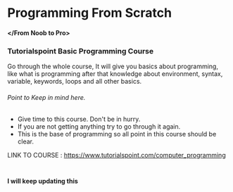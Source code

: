 # Programming From Scratch 
#### </From Noob to Pro>
### Tutorialspoint Basic Programming Course 
Go through the whole course, It will give you basics about programming, like what is programming after that knowledge about environment, syntax, variable, keywords, loops and all other basics.
###### Point to Keep in mind here.
- Give time to this course. Don't be in hurry.
- If you are not getting anything try to go through it again.
- This is the base of programming so all point in this course should be clear.

LINK TO COURSE : https://www.tutorialspoint.com/computer_programming

```
```
```
```

**I will keep updating this**
